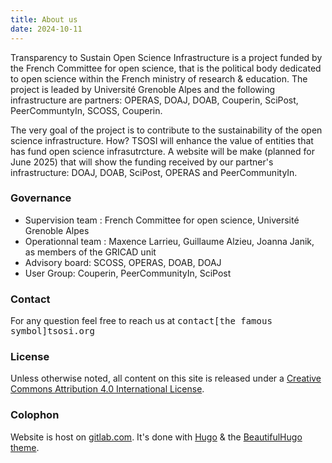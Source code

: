 ```yaml
---
title: About us
date: 2024-10-11
---
```


Transparency to Sustain Open Science Infrastructure is a project funded by the French Committee for open science, that is the political body dedicated to open science within the French ministry of research & education. The project is leaded by Université Grenoble Alpes and the following infrastructure are partners: OPERAS, DOAJ, DOAB, Couperin, SciPost, PeerCommuntyIn, SCOSS, Couperin.

The very goal of the project is to contribute to the sustainability of the open science infrastructure. How? TSOSI will enhance the value of entities that has fund open science infrasutrcture. A website will be make (planned for June 2025) that will show the funding received by our partner's infrastructure: DOAJ, DOAB, SciPost, OPERAS and PeerCommunityIn.

### Governance

* Supervision team : French Committee for open science, Université Grenoble Alpes
* Operationnal team : Maxence Larrieu, Guillaume Alzieu, Joanna Janik, as members of the GRICAD unit
* Advisory board: SCOSS, OPERAS, DOAB, DOAJ  
* User Group: Couperin, PeerCommunityIn, SciPost

### Contact

For any question feel free to reach us at <kbd>contact[the famous symbol]tsosi.org</kbd>

### License

Unless otherwise noted, all content on this site is released under a [Creative Commons Attribution 4.0 International License](https://creativecommons.org/licenses/by-sa/4.0/deed.en). 

### Colophon

Website is host on [gitlab.com](https://gitlab.com/tsosi/tsosi.gitlab.io). It's done with [Hugo](https://gohugo.io) & the [BeautifulHugo theme](https://github.com/halogenica/beautifulhugo).
